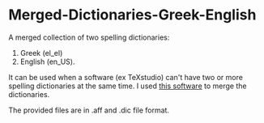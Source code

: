 # Merged-Dictionaries-Greek-English
A merged collection of two spelling dictionaries: 
1. Greek (el_el)  
2. English (en_US).

It can be used when a software (ex TeXstudio) can't have two or more spelling dictionaries at the same time.
I used [this software](https://code.google.com/archive/p/hunspell-merge/downloads) to merge the dictionaries.

The provided files are in .aff and .dic file format.

